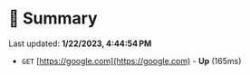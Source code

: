 # 📖 Summary
Last updated: **1/22/2023, 4:44:54 PM**

- `GET` [https://google.com](https://google.com) - **Up** (165ms)
